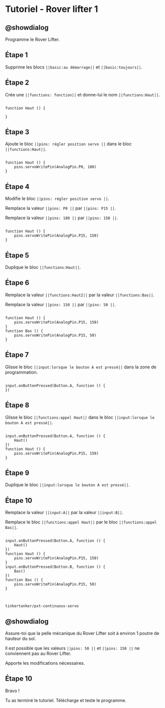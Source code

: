 # Tutoriel - Rover lifter 1

## @showdialog

Programme le Rover Lifter.

## Étape 1

Supprime les blocs ``||basic:au démarrage||`` et ``||basic:toujours||``.

## Étape 2

Crée une ``||functions: fonction||`` et donne-lui le nom ``||functions:Haut||``.

```blocks

function Haut () {
	
}

```

## Étape 3

Ajoute le bloc ``||pins: régler position servo ||`` dans le bloc ``||functions:Haut||``.

```blocks

function Haut () {
    pins.servoWritePin(AnalogPin.P0, 180)
}

```

## Étape 4

Modifie le bloc ``||pins: régler position servo ||``.

Remplace la valeur ``||pins: P0 ||`` par ``||pins: P15 ||``.

Remplace la valeur ``||pins: 180 ||`` par ``||pins: 150 ||``.

```blocks

function Haut () {
    pins.servoWritePin(AnalogPin.P15, 150)
}

```

## Étape 5

Duplique le bloc ``||functions:Haut||``.

## Étape 6

Remplace la valeur ``||functions:Haut2||`` par la valeur ``||functions:Bas||``.

Remplace la valeur ``||pins: 150 ||`` par ``||pins: 50 ||``.

```blocks

function Haut () {
    pins.servoWritePin(AnalogPin.P15, 150)
}
function Bas () {
    pins.servoWritePin(AnalogPin.P15, 50)
}

```
## Étape 7

Glisse le bloc ``||input:lorsque le bouton A est pressé||`` dans la zone de programmation.

```blocks

input.onButtonPressed(Button.A, function () {
})

```

## Étape 8

Glisse le bloc ``||functions:appel Haut||`` dans le bloc ``||input:lorsque le bouton A est pressé||``.

```blocks

input.onButtonPressed(Button.A, function () {
    Haut()
})
function Haut () {
    pins.servoWritePin(AnalogPin.P15, 150)
}

```

## Étape 9

Duplique le bloc ``||input:lorsque le bouton A est pressé||``.

## Étape 10

Remplace la valeur ``||input:A||`` par la valeur ``||input:B||``.

Remplace le bloc ``||functions:appel Haut||`` par le bloc ``||functions:appel Bas||``.

```blocks

input.onButtonPressed(Button.A, function () {
    Haut()
})
function Haut () {
    pins.servoWritePin(AnalogPin.P15, 150)
}
input.onButtonPressed(Button.B, function () {
    Bas()
})
function Bas () {
    pins.servoWritePin(AnalogPin.P15, 50)
}


```

```package

tinkertanker/pxt-continuous-servo

```

## @showdialog

Assure-toi que la pelle mécanique du Rover Lifter soit à environ 1 poutre de hauteur du sol.

Il est possible que les valeurs ``||pins: 50 ||`` et ``||pins: 150 ||`` ne conviennent pas au Rover Lifter.

Apporte les modifications nécessaires.

## Étape 10

Bravo !

Tu as terminé le tutoriel. Télécharge et teste le programme.

